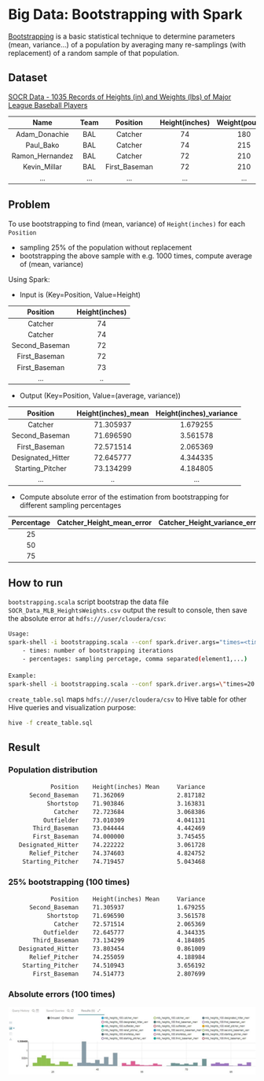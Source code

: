 # Big Data: Bootstrapping with Spark

[Bootstrapping](https://www.thoughtco.com/what-is-bootstrapping-in-statistics-3126172) is a basic statistical technique to determine parameters (mean, variance...) of a population by averaging many re-samplings (with replacement)  of a random sample of that population.

## Dataset

[SOCR Data - 1035 Records of Heights (in) and Weights (lbs) of Major League Baseball Players](http://wiki.stat.ucla.edu/socr/index.php/SOCR_Data_MLB_HeightsWeights)

|      Name       | Team |   Position    | Height(inches) | Weight(pounds) |  Age  |
| :-------------: | :--: | :-----------: | :------------: | :------------: | :---: |
|  Adam_Donachie  | BAL  |    Catcher    |       74       |      180       | 22.99 |
|    Paul_Bako    | BAL  |    Catcher    |       74       |      215       | 34.69 |
| Ramon_Hernandez | BAL  |    Catcher    |       72       |      210       | 30.78 |
|  Kevin_Millar   | BAL  | First_Baseman |       72       |      210       | 35.43 |
|       ...       | ...  |      ...      |      ...       |      ...       |  ...  |

## Problem

To use bootstrapping to find (mean, variance) of `Height(inches)` for each `Position`

- sampling 25% of the population without replacement
- bootstrapping the above sample with e.g. 1000 times, compute average of (mean, variance) 

Using Spark:

- Input is (Key=Position, Value=Height)

|    Position    | Height(inches) |
| :------------: | :------------: |
|    Catcher     |       74       |
|    Catcher     |       74       |
| Second_Baseman |       72       |
| First_Baseman  |       72       |
| First_Baseman  |       73       |
|      ...       |       ..       |

- Output (Key=Position, Value=(average, variance))

|     Position      | Height(inches)_mean | Height(inches)_variance |
| :---------------: | :-----------------: | :---------------------: |
|      Catcher      |      71.305937      |        1.679255         |
|  Second_Baseman   |      71.696590      |        3.561578         |
|   First_Baseman   |      72.571514      |        2.065369         |
| Designated_Hitter |      72.645777      |        4.344335         |
| Starting_Pitcher  |      73.134299      |        4.184805         |
|        ...        |         ..          |           ...           |

- Compute absolute error of the estimation from bootstrapping for different sampling percentages

| Percentage | Catcher_Height_mean_error | Catcher_Height_variance_error | ...  |
| :--------: | :-----------------------: | :---------------------------: | :--: |
|     25     |                           |                               |      |
|     50     |                           |                               |      |
|     75     |                           |                               |      |

## How to run

`bootstrapping.scala` script bootstrap the data file `SOCR_Data_MLB_HeightsWeights.csv` output the result to console, then save the absolute error at `hdfs:///user/cloudera/csv`:

```bash
Usage:
spark-shell -i bootstrapping.scala --conf spark.driver.args="times=<times> percentages=<percentages>"
	- times: number of bootstrapping iterations
    - percentages: sampling percetage, comma separated(element1,...)

Example:
spark-shell -i bootstrapping.scala --conf spark.driver.args=\"times=20 percentages=(0.4,0.55,0.7,0.85)\"")
```

 `create_table.sql` maps `hdfs:///user/cloudera/csv` to Hive table for other Hive queries and visualization purpose:

```bash
hive -f create_table.sql
```

## Result

### Population distribution

```tex
            Position    Height(inches) Mean     Variance
      Second_Baseman    71.362069               2.817182
           Shortstop    71.903846               3.163831
             Catcher    72.723684               3.068386
          Outfielder    73.010309               4.041131
       Third_Baseman    73.044444               4.442469
       First_Baseman    74.000000               3.745455
   Designated_Hitter    74.222222               3.061728
      Relief_Pitcher    74.374603               4.824752
    Starting_Pitcher    74.719457               5.043468
```

### 25% bootstrapping (100 times)

```tex
            Position    Height(inches) Mean     Variance
      Second_Baseman    71.305937               1.679255
           Shortstop    71.696590               3.561578
             Catcher    72.571514               2.065369
          Outfielder    72.645777               4.344335
       Third_Baseman    73.134299               4.184805
   Designated_Hitter    73.803454               0.861009
      Relief_Pitcher    74.255059               4.188984
    Starting_Pitcher    74.510943               3.656192
       First_Baseman    74.514773               2.807699
```

### Absolute errors (100 times)

![absolute_error_100_times](https://github.com/thongnguyen2410/BD_Spark_Bootstrapping/blob/master/absolute_error_100_times.jpg)